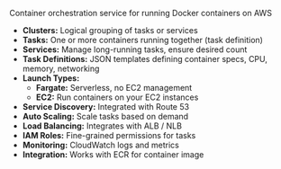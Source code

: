 Container orchestration service for running Docker containers on AWS

- **Clusters:** Logical grouping of tasks or services
- **Tasks:** One or more containers running together (task definition)
- **Services:** Manage long-running tasks, ensure desired count
- **Task Definitions:** JSON templates defining container specs, CPU, memory, networking
- **Launch Types:**
	- **Fargate:** Serverless, no EC2 management
	- **EC2:** Run containers on your EC2 instances
- **Service Discovery:** Integrated with Route 53
- **Auto Scaling:** Scale tasks based on demand
- **Load Balancing:** Integrates with ALB / NLB
- **IAM Roles:** Fine-grained permissions for tasks
- **Monitoring:** CloudWatch logs and metrics
- **Integration:** Works with ECR for container image